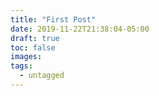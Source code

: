 ```yaml
---
title: "First Post"
date: 2019-11-22T21:38:04-05:00
draft: true
toc: false
images:
tags: 
  - untagged
---
```


